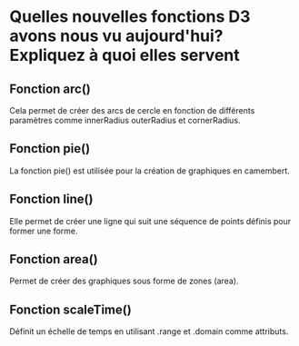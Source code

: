 # Quelles nouvelles fonctions D3 avons nous vu aujourd'hui? Expliquez à quoi elles servent

## Fonction arc()

Cela permet de créer des arcs de cercle en fonction de différents paramètres comme innerRadius outerRadius et cornerRadius.

## Fonction pie()

La fonction pie() est utilisée pour la création de graphiques en camembert.

## Fonction line()

Elle permet de créer une ligne qui suit une séquence de points définis pour former une forme.

## Fonction area()

Permet de créer des graphiques sous forme de zones (area).

## Fonction scaleTime()

Définit un échelle de temps en utilisant .range et .domain comme attributs.

